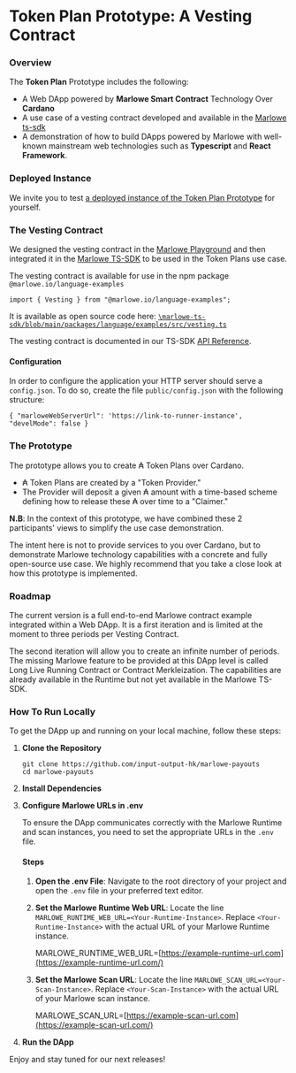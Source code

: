 # Token Plan Prototype: A Vesting Contract

### Overview

The **Token Plan** Prototype includes the following:

* A Web DApp powered by **Marlowe Smart Contract** Technology Over **Cardano**
* A use case of a vesting contract developed and available in the [Marlowe ts-sdk](https://github.com/input-output-hk/marlowe-ts-sdk/)
* A demonstration of how to build DApps powered by Marlowe with well-known mainstream web technologies such as **Typescript** and **React Framework**.

### Deployed Instance

We invite you to test [a deployed instance of the Token Plan Prototype](https://token-plans-preprod.prod.scdev.aws.iohkdev.io/) for yourself.

### The Vesting Contract

We designed the vesting contract in the [Marlowe Playground](https://play.marlowe.iohk.io/) and then integrated it in the [Marlowe TS-SDK](https://github.com/input-output-hk/marlowe-ts-sdk) to be used in the Token Plans use case.

The vesting contract is available for use in the npm package `@marlowe.io/language-examples`

```
import { Vesting } from "@marlowe.io/language-examples";
```

It is available as open source code here: [`\marlowe-ts-sdk/blob/main/packages/language/examples/src/vesting.ts`](https://github.com/input-output-hk/marlowe-ts-sdk/blob/main/packages/language/examples/src/vesting.ts)

The vesting contract is documented in our TS-SDK [API Reference](https://input-output-hk.github.io/marlowe-ts-sdk/modules/\_marlowe\_io\_language\_examples.vesting.html).

#### Configuration

In order to configure the application your HTTP server should serve a `config.json`. To do so, create the file `public/config.json` with the following structure:

```
{ "marloweWebServerUrl": 'https://link-to-runner-instance', "develMode": false }
```

### The Prototype

The prototype allows you to create ₳ Token Plans over Cardano.

* ₳ Token Plans are created by a "Token Provider."
* The Provider will deposit a given ₳ amount with a time-based scheme defining how to release these ₳ over time to a "Claimer."

**N.B**: In the context of this prototype, we have combined these 2 participants' views to simplify the use case demonstration.

The intent here is not to provide services to you over Cardano, but to demonstrate Marlowe technology capabilities with a concrete and fully open-source use case. We highly recommend that you take a close look at how this prototype is implemented.

### Roadmap

The current version is a full end-to-end Marlowe contract example integrated within a Web DApp. It is a first iteration and is limited at the moment to three periods per Vesting Contract.

The second iteration will allow you to create an infinite number of periods. The missing Marlowe feature to be provided at this DApp level is called Long Live Running Contract or Contract Merkleization. The capabilities are already available in the Runtime but not yet available in the Marlowe TS-SDK.

### How To Run Locally

To get the DApp up and running on your local machine, follow these steps:

1.  **Clone the Repository**

    ```
    git clone https://github.com/input-output-hk/marlowe-payouts
    cd marlowe-payouts
    ```
2. **Install Dependencies**
3.  **Configure Marlowe URLs in .env**

    To ensure the DApp communicates correctly with the Marlowe Runtime and scan instances, you need to set the appropriate URLs in the `.env` file.

    #### Steps

    1. **Open the .env File**: Navigate to the root directory of your project and open the `.env` file in your preferred text editor.
    2.  **Set the Marlowe Runtime Web URL**: Locate the line `MARLOWE_RUNTIME_WEB_URL=<Your-Runtime-Instance>`. Replace `<Your-Runtime-Instance>` with the actual URL of your Marlowe Runtime instance.

        MARLOWE\_RUNTIME\_WEB\_URL=[https://example-runtime-url.com](https://example-runtime-url.com/)
    3.  **Set the Marlowe Scan URL**: Locate the line `MARLOWE_SCAN_URL=<Your-Scan-Instance>`. Replace `<Your-Scan-Instance>` with the actual URL of your Marlowe scan instance.

        MARLOWE\_SCAN\_URL=[https://example-scan-url.com](https://example-scan-url.com/)
4. **Run the DApp**

Enjoy and stay tuned for our next releases!
